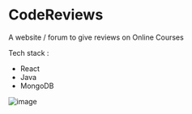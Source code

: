 # CodeReviews
A website / forum to give reviews on Online Courses

Tech stack :
- React
- Java
- MongoDB

![image](https://github.com/PatrickS136/CodeReviews/assets/70998845/216cd635-7285-495e-8c85-6dec7d4dd8fd)
